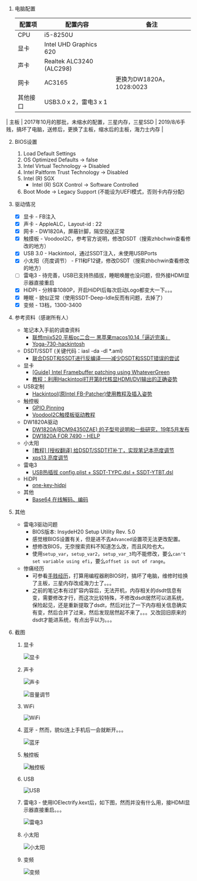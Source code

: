 1. 电脑配置
  
   | 配置项   | 配置内容                                          | 备注                                                         |
   | -------- | ------------------------------------------------- | ------------------------------------------------------------ |
   | CPU      | i5-8250U                                          |                                                              |
   | 显卡     | Intel UHD Graphics 620                            |                                                              |
   | 声卡     | Realtek ALC3240 (ALC298)                          |                                                              |
   | 网卡     | AC3165                                            | 更换为DW1820A，1028:0023                                     |
   | 其他接口 | USB3.0 x 2，雷电3 x 1                             |                                                              |
  | 主板     | 2017年10月的那批，未缩水的配置，三星内存，三星SSD | 2019/8/6手贱，搞坏了电脑，送修后，更换了主板，缩水后的主板，海力士内存 |
  
2. BIOS设置

   1. Load Default Settings
   2. OS Optimized Defaults -> false
   3. Intel Virtual Technology -> Disabled
   4. Intel Paltform Trust Technology -> Disabled
   5. Intel (R) SGX
      - Intel (R) SGX Control -> Software Controlled
   6. Boot Mode -> Legacy Support (不能设为UEFI模式，否则卡内存分配)

3. 驱动情况

   - [x] 显卡 - FB注入
   - [x] 声卡 - AppleALC，Layout-id : 22
   - [x] 网卡 - DW1820A，屏蔽针脚，隔空投送正常
   - [x] 触摸板 - VoodooI2C，参考官方说明，修改DSDT（搜索zhbchwin查看修改的地方）
   - [x] USB 3.0 - Hackintool，通过SSDT注入，未使用USBPorts
   - [x] 小太阳（亮度调节） - F11和F12键，修改DSDT（搜索zhbchwin查看修改的地方）
   - [ ] 雷电3 - 待完善，USB已支持热插拔，睡眠唤醒也没问题，但外接HDMI显示器直接重启
   - [x] HiDPI - 分辨率1080P，开启HiDPI后每次启动Logo都变大一下。。。
   - [x] 睡眠 - 貌似正常（使用SSDT-Deep-Idle反而有问题，去掉了）
   - [x] 变频 - 13档，1300-3400

4. 参考资料（感谢所有人）

   - 笔记本入手前的调查资料
      - [联想miix520 平板pc二合一 黑苹果macos10.14「逼近完美」](https://github.com/acai66/lenovo-miix-520-hackintosh-CLOVER)
      - [Yoga-730-hackintosh](https://github.com/dragonflylee/Yoga-730-hackintosh)
   - DSDT/SSDT (关键代码：iasl -da -dl *.aml)
      - [联合DSDT和SSDT进行反编译——减少DSDT和SSDT错误的尝试](http://bbs.pcbeta.com/viewthread-1475332-1-1.html)
   - 显卡
      - [[Guide] Intel Framebuffer patching using WhateverGreen](https://www.tonymacx86.com/threads/guide-intel-framebuffer-patching-using-whatevergreen.256490/)
      - [教程：利用Hackintool打开第8代核显HDMI/DVI输出的正确姿势](https://blog.daliansky.net/Tutorial-Using-Hackintool-to-open-the-correct-pose-of-the-8th-generation-core-display-HDMI-or-DVI-output.html)
   - USB定制
      - [Hackintool(原Intel FB-Patcher)使用教程及插入姿势](https://blog.daliansky.net/Intel-FB-Patcher-tutorial-and-insertion-pose.html)
   - 触控板
      - [GPIO Pinning](https://voodooi2c.github.io/#GPIO%20Pinning/GPIO%20Pinning)
      - [VoodooI2C触摸板驱动教程](https://www.penghubingzhou.cn/2019/01/06/VoodooI2C%20DSDT%20Edit/)
   - DW1820A驱动
      - [DW1820A(BCM94350ZAE) 的子型号说明和一些研究，19年5月发布](http://bbs.pcbeta.com/viewthread-1817694-1-1.html)
      - [DW1820A FOR 7490 - HELP](https://osxlatitude.com/forums/topic/11540-dw1820a-for-7490-help/)
   - 小太阳
      - [[教程] [授权翻译] 给DSDT/SSDT打补丁，实现笔记本亮度调节](http://bbs.pcbeta.com/viewthread-1571456-1-1.html)
      - [xps13 亮度调节](http://bbs.pcbeta.com/viewthread-1671644-1-1.html)
   - 雷电3
      - [USB热插拔 config.plist + SSDT-TYPC.dsl + SSDT-YTBT.dsl](https://github.com/the-darkvoid/XPS9360-macOS)
   - HiDPI
      - [one-key-hidpi](https://github.com/xzhih/one-key-hidpi)
   - 其他
      - [Base64 在线解码、编码](https://the-x.cn/base64/)
   
5. 其他

   - 雷电3驱动问题
      - BIOS版本: InsydeH20 Setup Utility Rev. 5.0
      - 感觉根BIOS设置有关，但是进不去`Advanced`设置项无法更改配置。
      - 想修改BIOS，无奈搜索资料不知道怎么改，而且风险也大。
      - 使用`setup_var`，`setup_var2`，`setup_var_3`均不能修改，要么`can't set variable using efi`，要么`offset is out of range`。
   - 惨痛经历
      - 可参看[手贱经历](手贱经历.md)，打算用编程器刷BIOS时，搞坏了电脑，维修时给换了主板，三星内存改成海力士了。。。
      - 之前的笔记本有过扩容内容后，无法开机，内存相关的dsdt信息有变，需要修改才行，而这次比较特殊，不修改dsdt居然可以进系统，保险起见，还是重新提取了dsdt，然后对比了一下内存相关信息确实有变，然后合并了过来，然后发现居然起不来了。。。又改回旧原来的dsdt才能进系统，有点出乎以为。。。
   
6. 截图

   1. 显卡

      ![显卡](screenshots/显卡.png)

   2. 声卡

      ![声卡](screenshots/声卡.png)

      ![音量调节](screenshots/音量调节.png)

   3. WiFi

      ![WiFi](screenshots/WiFi.png)

   4. 蓝牙 - 然而，貌似连上手机后一会就断开。。。

      ![蓝牙](screenshots/蓝牙.png)

   5. 触控板

      ![触控板](screenshots/触控板.png)

   6. USB

      ![USB](screenshots/USB.png)

   7. 雷电3 - 使用IOElectrify.kext后，如下图，然而并没有什么用，接HDMI显示器直接重启。。。

      ![雷电3](screenshots/雷电3.png)

   8. 小太阳

      ![小太阳](screenshots/小太阳.png)

   9. 变频

      ![变频](screenshots/变频.png)

